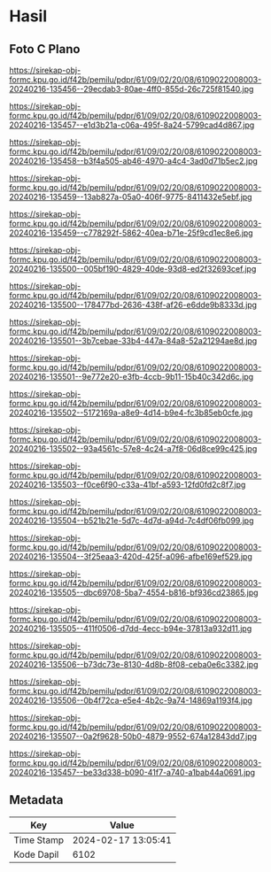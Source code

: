 # Hasil

## Foto C Plano

https://sirekap-obj-formc.kpu.go.id/f42b/pemilu/pdpr/61/09/02/20/08/6109022008003-20240216-135456--29ecdab3-80ae-4ff0-855d-26c725f81540.jpg

https://sirekap-obj-formc.kpu.go.id/f42b/pemilu/pdpr/61/09/02/20/08/6109022008003-20240216-135457--e1d3b21a-c06a-495f-8a24-5799cad4d867.jpg

https://sirekap-obj-formc.kpu.go.id/f42b/pemilu/pdpr/61/09/02/20/08/6109022008003-20240216-135458--b3f4a505-ab46-4970-a4c4-3ad0d71b5ec2.jpg

https://sirekap-obj-formc.kpu.go.id/f42b/pemilu/pdpr/61/09/02/20/08/6109022008003-20240216-135459--13ab827a-05a0-406f-9775-8411432e5ebf.jpg

https://sirekap-obj-formc.kpu.go.id/f42b/pemilu/pdpr/61/09/02/20/08/6109022008003-20240216-135459--c778292f-5862-40ea-b71e-25f9cd1ec8e6.jpg

https://sirekap-obj-formc.kpu.go.id/f42b/pemilu/pdpr/61/09/02/20/08/6109022008003-20240216-135500--005bf190-4829-40de-93d8-ed2f32693cef.jpg

https://sirekap-obj-formc.kpu.go.id/f42b/pemilu/pdpr/61/09/02/20/08/6109022008003-20240216-135500--178477bd-2636-438f-af26-e6dde9b8333d.jpg

https://sirekap-obj-formc.kpu.go.id/f42b/pemilu/pdpr/61/09/02/20/08/6109022008003-20240216-135501--3b7cebae-33b4-447a-84a8-52a21294ae8d.jpg

https://sirekap-obj-formc.kpu.go.id/f42b/pemilu/pdpr/61/09/02/20/08/6109022008003-20240216-135501--9e772e20-e3fb-4ccb-9b11-15b40c342d6c.jpg

https://sirekap-obj-formc.kpu.go.id/f42b/pemilu/pdpr/61/09/02/20/08/6109022008003-20240216-135502--5172169a-a8e9-4d14-b9e4-fc3b85eb0cfe.jpg

https://sirekap-obj-formc.kpu.go.id/f42b/pemilu/pdpr/61/09/02/20/08/6109022008003-20240216-135502--93a4561c-57e8-4c24-a7f8-06d8ce99c425.jpg

https://sirekap-obj-formc.kpu.go.id/f42b/pemilu/pdpr/61/09/02/20/08/6109022008003-20240216-135503--f0ce6f90-c33a-41bf-a593-12fd0fd2c8f7.jpg

https://sirekap-obj-formc.kpu.go.id/f42b/pemilu/pdpr/61/09/02/20/08/6109022008003-20240216-135504--b521b21e-5d7c-4d7d-a94d-7c4df06fb099.jpg

https://sirekap-obj-formc.kpu.go.id/f42b/pemilu/pdpr/61/09/02/20/08/6109022008003-20240216-135504--3f25eaa3-420d-425f-a096-afbe169ef529.jpg

https://sirekap-obj-formc.kpu.go.id/f42b/pemilu/pdpr/61/09/02/20/08/6109022008003-20240216-135505--dbc69708-5ba7-4554-b816-bf936cd23865.jpg

https://sirekap-obj-formc.kpu.go.id/f42b/pemilu/pdpr/61/09/02/20/08/6109022008003-20240216-135505--411f0506-d7dd-4ecc-b94e-37813a932d11.jpg

https://sirekap-obj-formc.kpu.go.id/f42b/pemilu/pdpr/61/09/02/20/08/6109022008003-20240216-135506--b73dc73e-8130-4d8b-8f08-ceba0e6c3382.jpg

https://sirekap-obj-formc.kpu.go.id/f42b/pemilu/pdpr/61/09/02/20/08/6109022008003-20240216-135506--0b4f72ca-e5e4-4b2c-9a74-14869a1193f4.jpg

https://sirekap-obj-formc.kpu.go.id/f42b/pemilu/pdpr/61/09/02/20/08/6109022008003-20240216-135507--0a2f9628-50b0-4879-9552-674a12843dd7.jpg

https://sirekap-obj-formc.kpu.go.id/f42b/pemilu/pdpr/61/09/02/20/08/6109022008003-20240216-135457--be33d338-b090-41f7-a740-a1bab44a0691.jpg


## Metadata

| Key        | Value               |
| ---------- | ------------------- |
| Time Stamp | 2024-02-17 13:05:41 |
| Kode Dapil | 6102                |



